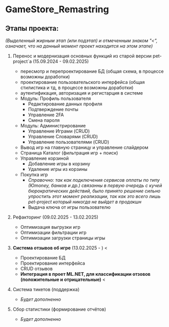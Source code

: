 # GameStore_Remastring
## Этапы проекта:
*(Выделенный жирным этап (или подэтап) и отмеченным знаком "<", означает, что на данный момент проект находится на этом этапе)*
1. Перенос и модернизация основных функций из старой версии pet-project`а  (15.09.2024 - 09.02.2025)
    
   - пересмотр и перепроектирование БД (общая схема, в процессе возможны доработки)
   - проектирование пользовательского интерфейса (общая стилистика и тд, в процессе возможны доработки)
   - аутентификация, авторизация и регистарция в системе
   - Модуль: Профиль пользователя
     - Редактирование данных профиля
     - Подтверждение почты
     - Управление 2FA
     - Смена пароля
   - Модуль: Администрирование
     - Управление Играми (CRUD)
     - Управление Словарями (CRUD)
     - Управление пользователями (CRUD)
   - Вывод игр на главную страницу и управление слайдером
   - Страница Каталог (фильтрация игр + поиск)
   - Управление корзиной
     - Добавление игры в корзину
     - Удаление игры из корзины
   - Покупка игр
     - *Справочно: так как подключения сервисов оплаты по типу (Юmoney, банков и др.) связанны в первую очередь с кучей бюрократических действий, было принято решение сильно упростить этот момент реализации, так как это всего лишь pet-project который никогда не выйдет в продакшн*
     - Выдача ключа от игры пользователю
2.  Рефакторинг  (09.02.2025 - 13.02.2025) 
     - Оптимизация выгрузки игр
     - Оптимизации фильтрации игр
     - Оптимизации загрузки страницы игры
       
3. **Система отзывов об игре** (13.02.2025 - ) <
   - Проектирование БД
   - Проектирование интерфейса
   - CRUD отзывов
   - **Интеграция в проет ML.NET, для классификации отзовов (положительные и отрицательные)** <

4. Система тикетов (поддержка)
   - *Будет дополненно*

5. Сбор статистики (формирование отчётов)
   - *Будет дополненно*
